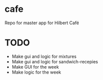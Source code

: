 # cafe
Repo for master app for Hilbert Café

# TODO
- Make gui and logic for mixtures
- Make gui and logic for sandwich-recepies
- Make GUI for the week
- Make logic for the week
